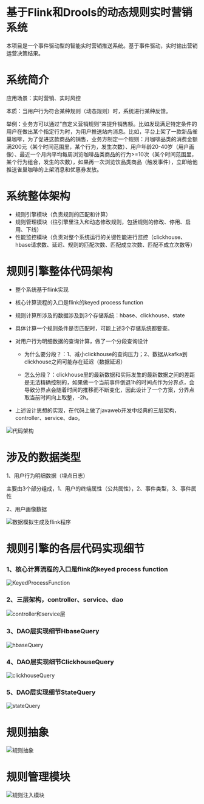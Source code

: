 # 基于Flink和Drools的动态规则实时营销系统

本项目是一个事件驱动型的智能实时营销推送系统。基于事件驱动，实时输出营销运营决策结果。



# 系统简介

应用场景：实时营销、实时风控

本质：当用户行为符合某种规则（动态规则）时，系统进行某种反馈。

举例：业务方可以通过“自定义营销规则”来提升销售额。比如发现满足特定条件的用户在做出某个指定行为时，为用户推送站内消息。比如，平台上架了一款新品雀巢咖啡，为了促进这款商品的销售，业务方制定一个规则：月咖啡品类的消费金额满200元（某个时间范围里，某个行为，发生次数）、用户年龄20-40岁（用户画像）、最近一个月内平均每周浏览咖啡品类商品的行为>=10次（某个时间范围里，某个行为组合，发生的次数），如果再一次浏览饮品类商品（触发事件），立即给他推送雀巢咖啡的上架消息和优惠券发放。



# 系统整体架构

- 规则引擎模块（负责规则的匹配和计算）
- 规则管理模块（往引擎里注入和动态修改规则，包括规则的修改、停用、启用、下线）
- 性能监控模块（负责对整个系统运行的关键性能进行监控（clickhouse、hbase请求数、延迟、规则的匹配次数、匹配成立次数、匹配不成立次数等）



# 规则引擎整体代码架构

- 整个系统基于flink实现

- 核心计算流程的入口是flink的keyed process function

- 规则计算所涉及的数据涉及到3个存储系统：hbase、clickhouse、state

- 具体计算一个规则条件是否匹配时，可能上述3个存储系统都要查。

- 对用户行为明细数据的查询计算，做了一个分段查询设计

  - 为什么要分段？：1、减小clickhouse的查询压力；2、数据从kafka到clickhouse之间可能存在延迟（数据延迟）

  - 怎么分段？：clickhouse里的最新数据和实际发生的最新数据之间的差距是无法精确控制的，如果做一个当前事件倒退1h的时间点作为分界点，会导致分界点会随着时间的推移而不断变化，因此设计了一个方案，分界点取当前时间向上取整，-2h。

- 上述设计思想的实现，在代码上做了javaweb开发中经典的三层架构，controller、service、dao。

![代码架构](pic/代码架构.png)



# 涉及的数据类型

1、用户行为明细数据（埋点日志）

主要由3个部分组成，1、用户的终端属性（公共属性），2、事件类型，3、事件属性

2、用户画像数据

![数据模拟生成及flink程序](pic/数据模拟生成及flink程序.png)



# 规则引擎的各层代码实现细节



### 1、核心计算流程的入口是flink的keyed process function

![KeyedProcessFunction](pic/KeyedProcessFunction.png)



### 2、三层架构，controller、service、dao

![controller和service层](pic/controller和service层.png)



### 3、DAO层实现细节HbaseQuery

![hbaseQuery](pic/hbaseQuery.png)



### 4、DAO层实现细节ClickhouseQuery

![clickhouseQuery](pic/clickhouseQuery.png)



### 5、DAO层实现细节StateQuery

![stateQuery](pic/stateQuery.png)



# 规则抽象

![规则抽象](pic/规则抽象.png)


# 规则管理模块

![规则注入模块](pic/规则注入模块.png)
